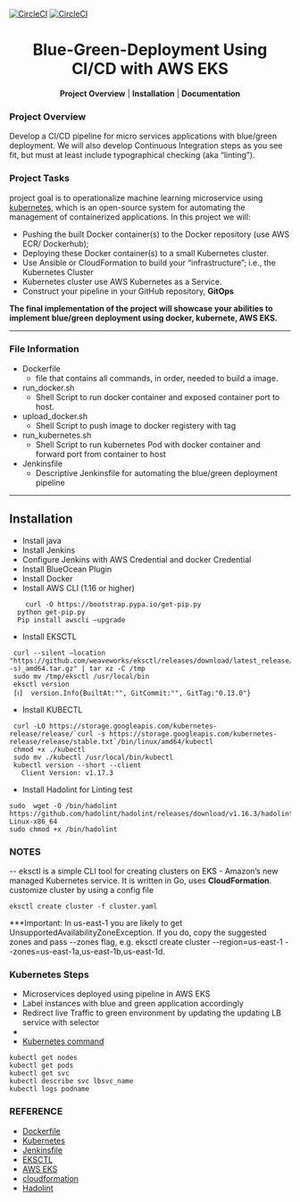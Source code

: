 [![CircleCI](https://circleci.com/gh/vmbaraiya/Operationalize-a-ML-Microservice-API.svg?style=svg)](https://circleci.com/gh/vmbaraiya/Operationalize-a-ML-Microservice-API)   [![CircleCI](https://circleci.com/gh/vmbaraiya/Operationalize-a-ML-Microservice-API.svg?style=shield)](https://circleci.com/gh/vmbaraiya/Operationalize-a-ML-Microservice-API)

<p align="center">
    <h1 align="center">Blue-Green-Deployment Using CI/CD with AWS EKS</h1>
</p>
<p align="center">
<b>Project Overview</a></b>
|
<b>Installation</b>
|
<b>Documentation</b>

### Project Overview
Develop a CI/CD pipeline for micro services applications with blue/green deployment. We will also develop Continuous Integration steps as you see fit, but must at least include typographical checking (aka “linting”).

### Project Tasks

project goal is to operationalize machine learning microservice using [kubernetes](https://kubernetes.io/), which is an open-source system for automating the management of containerized applications. In this project we will:
* Pushing the built Docker container(s) to the Docker repository (use AWS ECR/ Dockerhub);
* Deploying these Docker container(s) to a small Kubernetes cluster. 
* Use Ansible or CloudFormation to build your “infrastructure”; i.e., the Kubernetes Cluster
* Kubernetes cluster use AWS Kubernetes as a Service.
* Construct your pipeline in your GitHub repository, <b>GitOps</b>


**The final implementation of the project will showcase your abilities to implement blue/green deployment using docker, kubernete, AWS EKS.**

---

### File Information
* Dockerfile 
    -  file that contains all commands, in order, needed to build a image.
* run_docker.sh
    -  Shell Script to run docker container and exposed container port to host.
* upload_docker.sh
    -  Shell Script to push image to docker registery with tag
* run_kubernetes.sh
    -  Shell Script to run kubernetes Pod with docker container and forward port from container to host
* Jenkinsfile
    -  Descriptive Jenkinsfile for automating the blue/green deployment pipeline 
---

## Installation

* Install java
* Install Jenkins
* Configure Jenkins with AWS Credential and docker Credential
* Install BlueOcean Plugin
* Install Docker
* Install AWS CLI (1.16 or higher)
```shell
	curl -O https://bootstrap.pypa.io/get-pip.py
  python get-pip.py
  Pip install awscli –upgrade
  ```
 * Install EKSCTL
 ```shell
  curl --silent –location "https://github.com/weaveworks/eksctl/releases/download/latest_release/eksctl_$(uname -s)_amd64.tar.gz" | tar xz -C /tmp
  sudo mv /tmp/eksctl /usr/local/bin
  eksctl version
  [ℹ]  version.Info{BuiltAt:"", GitCommit:"", GitTag:"0.13.0"}
  ```
 * Install KUBECTL
 ```shell
  curl -LO https://storage.googleapis.com/kubernetes-release/release/`curl -s https://storage.googleapis.com/kubernetes-release/release/stable.txt`/bin/linux/amd64/kubectl
  chmod +x ./kubectl
  sudo mv ./kubectl /usr/local/bin/kubectl
  kubectl version --short --client
    Client Version: v1.17.3
  ```
  * Install Hadolint for Linting test
```shell
sudo  wget -O /bin/hadolint https://github.com/hadolint/hadolint/releases/download/v1.16.3/hadolint-Linux-x86_64
sudo chmod +x /bin/hadolint
```

### NOTES

-- eksctl is a simple CLI tool for creating clusters on EKS - Amazon’s new managed Kubernetes service.
It is written in Go,  uses <b>CloudFormation</b>. customize cluster by using a config file
```shell
eksctl create cluster -f cluster.yaml
```
  ***Important: In us-east-1 you are likely to get UnsupportedAvailabilityZoneException. 
     If you do, copy the suggested zones and pass --zones flag, e.g. eksctl create cluster --region=us-east-1 --zones=us-east-1a,us-east-1b,us-east-1d. 
  
  
### Kubernetes Steps
* Microservices deployed using pipeline in AWS EKS
* Label instances with blue and green application accordingly
* Redirect live Traffic to green environment by updating the updating LB service with selector
* 
* [Kubernetes command](https://kubernetes.io/docs/reference/kubectl/cheatsheet/)
```shell
kubectl get nodes
kubectl get pods
kubectl get svc
kubectl describe svc lbsvc_name
kubectl logs podname
```


### REFERENCE
 - [Dockerfile](https://docs.docker.com/develop/develop-images/dockerfile_best-practices/)
 - [Kubernetes](https://kubernetes.io/)
 - [Jenkinsfile](https://jenkins.io/doc/book/pipeline/jenkinsfile/)
 - [EKSCTL](https://eksctl.io/)
 - [AWS EKS](https://docs.aws.amazon.com/eks/latest/userguide/what-is-eks.html)
 - [cloudformation](https://docs.aws.amazon.com/cloudformation/)
 - [Hadolint](https://hackage.haskell.org/package/hadolint)
 


 

